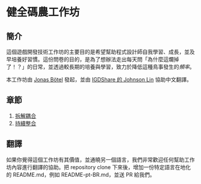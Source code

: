 # 健全碼農工作坊

## 簡介

這個遊戲開發技術工作坊的主要目的是希望幫助程式設計師自我學習、成長，並及早培養好習慣。這份問卷的目的，是為了想辦法走出每天問「為什麼這爛掉了！？」的日常，並透過較長期的培養與學習，致力於降低這種鳥事發生的*頻率*。

本工作坊由 [Jonas Bötel](https://twitter.com/codelumpn) 發起，並由 [IGDShare 的 Johnson Lin](https://twitter.com/igdshare) 協助中文翻譯。

## 章節
1. [拆解耦合](/Decoupling/README-zh-TW.md)
2. [持續整合](/ContinuousIntegration/README-zh-TW.md)

## 翻譯

如果你覺得這個工作坊有其價值，並通曉另一個語言，我們非常歡迎任何幫助工作坊內容進行翻譯的協助。把 repository clone 下來後，增加一份特定語言在地化的 README.md，例如 README-pt-BR.md，並送 PR 給我們。
